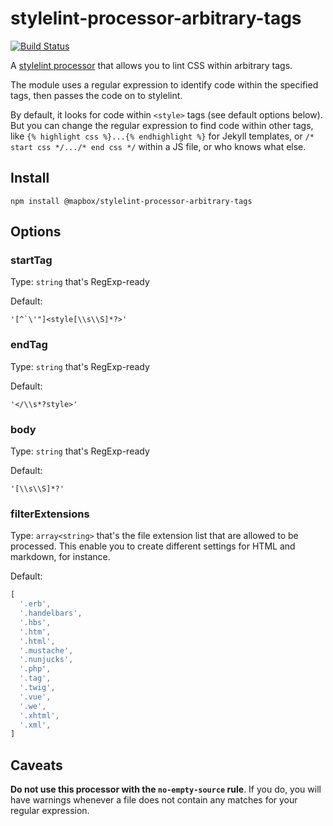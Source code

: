 # stylelint-processor-arbitrary-tags

[![Build Status](https://travis-ci.org/mapbox/stylelint-processor-arbitrary-tags.svg?branch=master)](https://travis-ci.org/mapbox/stylelint-processor-arbitrary-tags)

A [stylelint processor](http://stylelint.io/user-guide/configuration/#processors) that allows you to lint CSS within arbitrary tags.

The module uses a regular expression to identify code within the specified tags, then passes the code on to stylelint.

By default, it looks for code within `<style>` tags (see default options below). But you can change the regular expression to find code within other tags, like `{% highlight css %}...{% endhighlight %}` for Jekyll templates, or `/* start css */.../* end css */` within a JS file, or who knows what else.

## Install

```
npm install @mapbox/stylelint-processor-arbitrary-tags
```

## Options

### startTag

Type: `string` that's RegExp-ready

Default:
```
'[^`\'"]<style[\\s\\S]*?>'
```

### endTag

Type: `string` that's RegExp-ready

Default:
```
'</\\s*?style>'
```

### body

Type: `string` that's RegExp-ready

Default:
```
'[\\s\\S]*?'
```

### filterExtensions

Type: `array<string>` that's the file extension list that are allowed to be
processed. This enable you to create different settings for HTML and markdown,
for instance.


Default:
```js
[
  '.erb',
  '.handelbars',
  '.hbs',
  '.htm',
  '.html',
  '.mustache',
  '.nunjucks',
  '.php',
  '.tag',
  '.twig',
  '.vue',
  '.we',
  '.xhtml',
  '.xml',
]
```

## Caveats

**Do not use this processor with the `no-empty-source` rule**. If you do, you will have warnings whenever a file does not contain any matches for your regular expression.
